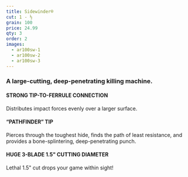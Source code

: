 ```yaml
---
title: Sidewinder®
cut: 1 - ½
grain: 100
price: 24.99
qty: 3
order: 2
images:
  - ar100sw-1
  - ar100sw-2
  - ar100sw-3
---
```


### A large-cutting, deep-penetrating killing machine.

#### STRONG TIP-TO-FERRULE CONNECTION

Distributes impact forces evenly over a larger surface.

#### “PATHFINDER” TIP

Pierces through the toughest hide, finds the path of least resistance, and provides a bone-splintering, deep-penetrating punch.

#### HUGE 3-BLADE 1.5" CUTTING DIAMETER

Lethal 1.5" cut drops your game within sight!
